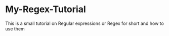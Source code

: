 # My-Regex-Tutorial
This is a small tutorial on Regular expressions or Regex for short and how to use them
